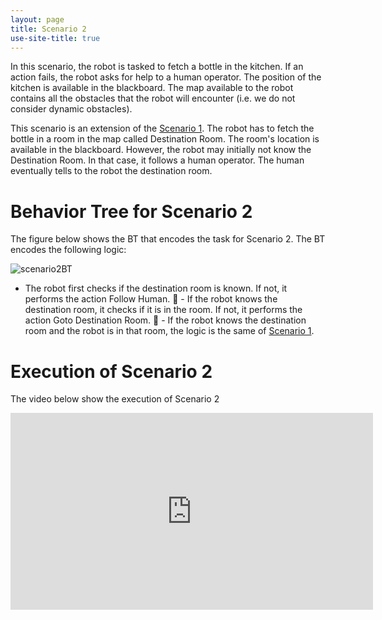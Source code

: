 ```yaml
---
layout: page
title: Scenario 2
use-site-title: true
---
```




In this scenario, the robot is tasked to fetch a bottle in the kitchen. 
If an action fails, the robot asks for help to a human operator. 
The position of the kitchen is available in the blackboard. 
The map available to the robot contains all the obstacles that the robot will encounter
 (i.e. we do not consider dynamic obstacles).
 
This scenario is an extension of the [Scenario 1](../scenario1). The robot has to fetch the bottle in a room in the map
called Destination Room. The room's location is available in the blackboard. However, the robot may initially
not know the Destination Room. In that case, it follows a human operator. The human eventually tells to the
robot the destination room.
 
 
# Behavior Tree for Scenario 2
The figure below shows the BT that encodes the task for Scenario 2. The BT encodes the following logic:
 
![scenario2BT](https://user-images.githubusercontent.com/8132627/56295437-1ed1cf80-612d-11e9-83f2-d1756920e13e.png)

 - The robot first checks if the destination room is known. If not, it performs the action Follow Human.
 - If the robot knows the destination room, it checks if it is in the room. If not, it performs the action Goto Destination Room.
 - If the robot knows the destination room and the robot is in that room, the logic is the same of [Scenario 1](../scenario1).

# Execution of Scenario 2

The video below show the execution of Scenario 2

<iframe width="580" height="315" src="http://www.youtube.com/embed/q25uvU443Tg" frameborder="0" allowfullscreen></iframe>



